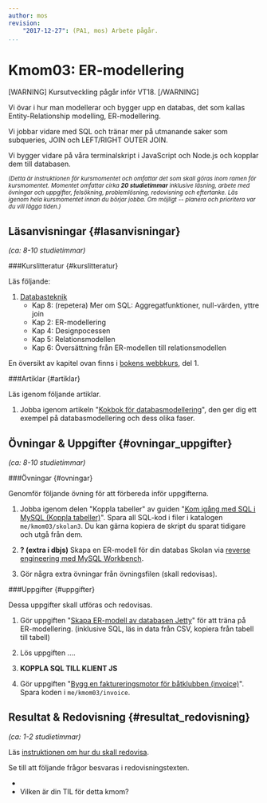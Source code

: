 ```yaml
---
author: mos
revision:
    "2017-12-27": (PA1, mos) Arbete pågår.
...
```

Kmom03: ER-modellering
====================================

[WARNING]
Kursutveckling pågår inför VT18.
[/WARNING]

Vi övar i hur man modellerar och bygger upp en databas, det som kallas Entity-Relationship modelling, ER-modellering.

Vi jobbar vidare med SQL och tränar mer på utmanande saker som subqueries, JOIN och LEFT/RIGHT OUTER JOIN.

Vi bygger vidare på våra terminalskript i JavaScript och Node.js och kopplar dem till databasen.

<!--more-->

<!--
[ERBILD]
-->


<small><i>(Detta är instruktionen för kursmomentet och omfattar det som skall göras inom ramen för kursmomentet. Momentet omfattar cirka **20 studietimmar** inklusive läsning, arbete med övningar och uppgifter, felsökning, problemlösning, redovisning och eftertanke. Läs igenom hela kursmomentet innan du börjar jobba. Om möjligt -- planera och prioritera var du vill lägga tiden.)</i></small>



Läsanvisningar  {#lasanvisningar}
---------------------------------

*(ca: 8-10 studietimmar)*


###Kurslitteratur  {#kurslitteratur}

Läs följande:

1. [Databasteknik](kunskap/boken-databasteknik)
    * Kap 8: (repetera) Mer om SQL: Aggregatfunktioner, null-värden, yttre join
    * Kap 2: ER-modellering
    * Kap 4: Designpocessen
    * Kap 5: Relationsmodellen
    * Kap 6: Översättning från ER-modellen till relationsmodellen

En översikt av kapitel ovan  finns i [bokens webbkurs](http://www.databasteknik.se/webbkursen/), del 1.


<!--
Saker vi inte hanterat:

* Kap 3: Mer om datamodellering
* Kap 11: Normalformer och normalisering
-->


<!--
1. [Speaking JavaScript](kunskap/boken-speaking-javascript).

    1. [Ch 15: Functions](http://speakingjs.com/es5/ch15.html)
    1. [Ch 16: Variables: Scopes, Environments, and Closures](http://speakingjs.com/es5/ch16.html)
-->



###Artiklar {#artiklar}

Läs igenom följande artiklar.

1. Jobba igenom artikeln "[Kokbok för databasmodellering](kunskap/kokbok-for-databasmodellering)", den ger dig ett exempel på databasmodellering och dess olika faser.


<!--stop-->



Övningar & Uppgifter  {#ovningar_uppgifter}
-------------------------------------------

*(ca: 8-10 studietimmar)*



###Övningar {#ovningar}

Genomför följande övning för att förbereda inför uppgifterna.

1. Jobba igenom delen "Koppla tabeller" av guiden "[Kom igång med SQL i MySQL (Koppla tabeller)](guide/kom-igang-med-sql-i-mysql/koppla-tabeller)". Spara all SQL-kod i filer i katalogen `me/kmom03/skolan3`. Du kan gärna kopiera de skript du sparat tidigare och utgå från dem.

1. **? (extra i dbjs)** Skapa en ER-modell för din databas Skolan via [reverse engineering med MySQL Workbench](coachen/reverse-engineering-av-databasen-mysql-med-workbench).

1. Gör några extra övningar från övningsfilen (skall redovisas).

<!--
1. **JS/Node.js klient?** kommandoradsklient. (CRUD), Lönerevision

1. Jobba igenom övningen "[Gör en kommandoradsklient i Node.js](kunskap/gor-en-kommandoradsklient-i-node-js)". Spara dina eventuella exempelprogram under `me/kmom04/client`.

1. Jobba igenom artikeln "[Skicka environment variabler till Node.js](kunskap/skicka-environment-variabler-till-nodejs)".

-->



###Uppgifter {#uppgifter}

Dessa uppgifter skall utföras och redovisas.

1. Gör uppgiften "[Skapa ER-modell av databasen Jetty](uppgift/skapa-er-modell-av-databasen-jetty)" för att träna på ER-modellering. (inklusive SQL, läs in data från CSV, kopiera från tabell till tabell)

1. Lös uppgiften ....

1. **KOPPLA SQL TILL KLIENT JS**

1. Gör uppgiften "[Bygg en faktureringsmotor för båtklubben (invoice)](uppgift/bygg-en-faktureringsmotor-for-batklubben)". Spara koden i `me/kmom03/invoice`.

<!--
1. Gör laborationen "[Node.js och inbyggda moduler (node2)](uppgift/nodejs-inbyggda-moduler)" för att träna på inbyggda moduler i Node.js. Spara koden i `me/kmom04/node2`.
-->

<!--
Enkel SQL laboration som visar att studenten kan göra joins/subquery.

1. Gör laborationen "[SQL lab, fortsättning med SQL (sql2)](uppgift/sql-lab-fortsattning-med-sql)" som låter dig fortsätta träna på SQL med SQLite. Spara koden i `me/kmom03/sql2`.
-->




Resultat & Redovisning  {#resultat_redovisning}
-----------------------------------------------

*(ca: 1-2 studietimmar)*

Läs [instruktionen om hur du skall redovisa](./../redovisa).

Se till att följande frågor besvaras i redovisningstexten.

* 
* Vilken är din TIL för detta kmom?
